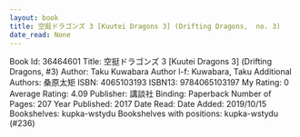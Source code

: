 ```yaml
---
layout: book
title: 空挺ドラゴンズ 3 [Kuutei Dragons 3] (Drifting Dragons,  no. 3)
date_read: None
---
```


Book Id: 36464601
Title: 空挺ドラゴンズ 3 [Kuutei Dragons 3] (Drifting Dragons, #3)
Author: Taku Kuwabara
Author l-f: Kuwabara, Taku
Additional Authors: 桑原太矩
ISBN: 4065103193
ISBN13: 9784065103197
My Rating: 0
Average Rating: 4.09
Publisher: 講談社
Binding: Paperback
Number of Pages: 207
Year Published: 2017
Date Read: 
Date Added: 2019/10/15
Bookshelves: kupka-wstydu
Bookshelves with positions: kupka-wstydu (#236)

